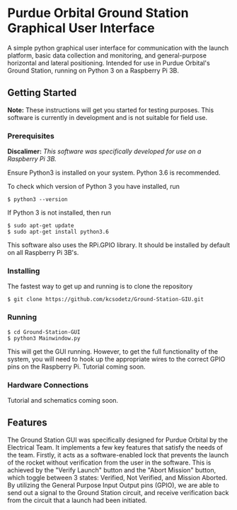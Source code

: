 # Purdue Orbital Ground Station Graphical User Interface

A simple python graphical user interface for communication with the launch platform, basic data collection and monitoring, and general-purpose horizontal and lateral positioning. Intended for use in Purdue Orbital's Ground Station, running on Python 3 on a Raspberry Pi 3B. 

## Getting Started

__Note:__ These instructions will get you started for testing purposes. This software is currently in development and is not suitable for field use. 

### Prerequisites

__Discalimer:__ _This software was specifically developed for use on a Raspberry Pi 3B._

Ensure Python3 is installed on your system. Python 3.6 is recommended.

To check which version of Python 3 you have installed, run 

```
$ python3 --version
```

If Python 3 is not installed, then run

```
$ sudo apt-get update
$ sudo apt-get install python3.6
```

This software also uses the RPi.GPIO library. It should be installed by default on all Raspberry Pi 3B's. 

### Installing

The fastest way to get up and running is to clone the repository

```
$ git clone https://github.com/kcsodetz/Ground-Station-GIU.git
```

### Running

```
$ cd Ground-Station-GUI
$ python3 Mainwindow.py
```

This will get the GUI running. However, to get the full functionality of the system, you will need to hook up the appropriate wires to the correct GPIO pins on the Raspberry Pi. Tutorial coming soon.

### Hardware Connections

Tutorial and schematics coming soon.


## Features

The Ground Station GUI was specifically designed for Purdue Orbital by the Electrical Team. It implements a few key features that satisfy the needs of the team. 
Firstly, it acts as a software-enabled lock that prevents the launch of the rocket without verification from the user in the software. This is achieved by the "Verify Launch" button and the "Abort Mission" button, which toggle between 3 states: Verified, Not Verified, and Mission Aborted. By utilizing the General Purpose Input Output pins (GPIO), we are able to send out a signal to the Ground Station circuit, and receive verification back from the circuit that a launch had been initiated. 
